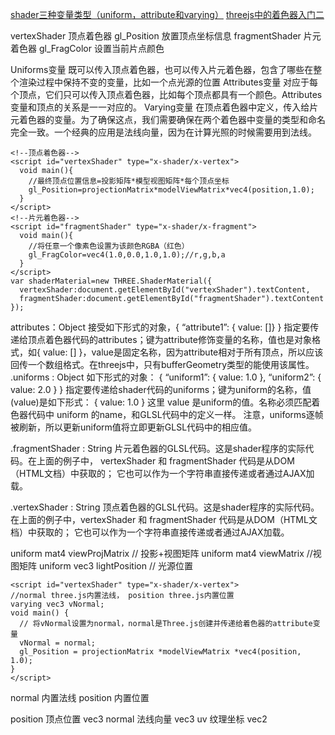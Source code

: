[shader三种变量类型（uniform，attribute和varying）](https://www.cnblogs.com/softimagewht/p/4750847.html)
[threejs中的着色器入门二](https://blog.csdn.net/qq_41741576/article/details/97895157)

vertexShader 顶点着色器
gl_Position 放置顶点坐标信息
fragmentShader 片元着色器
gl_FragColor 设置当前片点颜色


Uniforms变量 既可以传入顶点着色器，也可以传入片元着色器，包含了哪些在整个渲染过程中保持不变的变量，比如一个点光源的位置
Attributes变量 对应于每个顶点，它们只可以传入顶点着色器，比如每个顶点都具有一个颜色。Attributes变量和顶点的关系是一一对应的。
Varying变量 在顶点着色器中定义，传入给片元着色器的变量。为了确保这点，我们需要确保在两个着色器中变量的类型和命名完全一致。一个经典的应用是法线向量，因为在计算光照的时候需要用到法线。

```
<!--顶点着色器-->
<script id="vertexShader" type="x-shader/x-vertex">
  void main(){
    //最终顶点位置信息=投影矩阵*模型视图矩阵*每个顶点坐标
    gl_Position=projectionMatrix*modelViewMatrix*vec4(position,1.0);
  }
</script>
<!--片元着色器-->
<script id="fragmentShader" type="x-shader/x-fragment">
  void main(){
    //将任意一个像素色设置为该颜色RGBA（红色）
    gl_FragColor=vec4(1.0,0.0,1.0,1.0);//r,g,b,a
  }
</script>
var shaderMaterial=new THREE.ShaderMaterial({
  vertexShader:document.getElementById("vertexShader").textContent,
  fragmentShader:document.getElementById("fragmentShader").textContent
});

```



attributes：Object
接受如下形式的对象，{ “attribute1”: { value: []} } 指定要传递给顶点着色器代码的attributes；键为attribute修饰变量的名称，值也是对象格式，如{ value: [] }，value是固定名称，因为attribute相对于所有顶点，所以应该回传一个数组格式。在threejs中，只有bufferGeometry类型的能使用该属性。
.uniforms : Object
如下形式的对象：
{ “uniform1”: { value: 1.0 }, “uniform2”: { value: 2.0 } } 指定要传递给shader代码的uniforms；键为uniform的名称，值(value)是如下形式：
{ value: 1.0 } 这里 value 是uniform的值。名称必须匹配着色器代码中 uniform 的name，和GLSL代码中的定义一样。 注意，uniforms逐帧被刷新，所以更新uniform值将立即更新GLSL代码中的相应值。

.fragmentShader : String
片元着色器的GLSL代码。这是shader程序的实际代码。在上面的例子中， vertexShader 和 fragmentShader 代码是从DOM（HTML文档）中获取的； 它也可以作为一个字符串直接传递或者通过AJAX加载。

.vertexShader : String
顶点着色器的GLSL代码。这是shader程序的实际代码。 在上面的例子中，vertexShader 和 fragmentShader 代码是从DOM（HTML文档）中获取的； 它也可以作为一个字符串直接传递或者通过AJAX加载。




uniform mat4 viewProjMatrix // 投影+视图矩阵
uniform mat4 viewMatrix //视图矩阵
uniform vec3 lightPosition // 光源位置


```
<script id="vertexShader" type="x-shader/x-vertex">
//normal three.js内置法线， position three.js内置位置
varying vec3 vNormal;
void main() {
  // 将vNormal设置为normal，normal是Three.js创建并传递给着色器的attribute变量
  vNormal = normal;
  gl_Position = projectionMatrix *modelViewMatrix *vec4(position, 1.0);
}
</script>
```
normal 内置法线
position 内置位置


position	顶点位置	vec3
normal	法线向量	vec3
uv	纹理坐标	vec2
